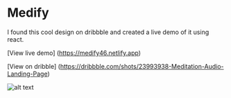 # Medify

I found this cool design on dribbble and created a live demo of it using react.

[View live demo] (https://medify46.netlify.app)

[View on dribble] (https://dribbble.com/shots/23993938-Meditation-Audio-Landing-Page)

![alt text](https://cdn.dribbble.com/userupload/14061116/file/original-b29c9388a73697eb62d8f8161c44b381.png)
